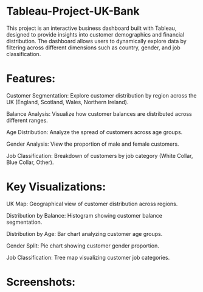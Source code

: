 # Tableau-Project-UK-Bank

This project is an interactive business dashboard built with Tableau, designed to provide insights into customer demographics and financial distribution. The dashboard allows users to dynamically explore data by filtering across different dimensions such as country, gender, and job classification.

# Features:

Customer Segmentation: Explore customer distribution by region across the UK (England, Scotland, Wales, Northern Ireland).

Balance Analysis: Visualize how customer balances are distributed across different ranges.

Age Distribution: Analyze the spread of customers across age groups.

Gender Analysis: View the proportion of male and female customers.

Job Classification: Breakdown of customers by job category (White Collar, Blue Collar, Other).

# Key Visualizations:

UK Map: Geographical view of customer distribution across regions.

Distribution by Balance: Histogram showing customer balance segmentation.

Distribution by Age: Bar chart analyzing customer age groups.

Gender Split: Pie chart showing customer gender proportion.

Job Classification: Tree map visualizing customer job categories.

# Screenshots:


